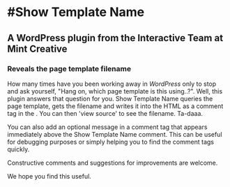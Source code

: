#Show Template Name
=============================

## A WordPress plugin from the Interactive Team at Mint Creative

### Reveals the page template filename

How many times have you been working away in _WordPress_ only to stop and ask yourself, "Hang on, which page template is this using..?".
Well, this plugin answers that question for you. Show Template Name queries the page template, gets the filename and writes it into the HTML as a comment tag in the <head>. You can then 'view source' to see the filename. Ta-daaa.

You can also add an optional message in a comment tag that appears immediately above the Show Template Name comment. This can be useful for debugging purposes or simply helping you to find the comment tags quickly.

Constructive comments and suggestions for improvements are welcome.

We hope you find this useful.